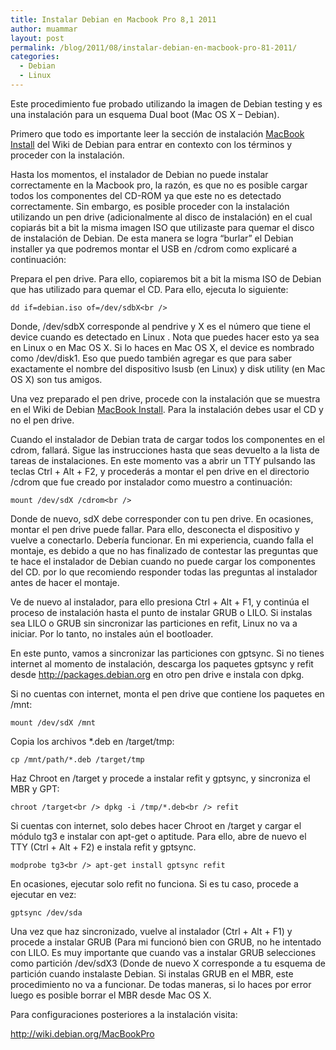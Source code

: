 ```yaml
---
title: Instalar Debian en Macbook Pro 8,1 2011
author: muammar
layout: post
permalink: /blog/2011/08/instalar-debian-en-macbook-pro-81-2011/
categories:
  - Debian
  - Linux
---
```

Este procedimiento fue probado utilizando la imagen de Debian testing y es una instalación para un esquema Dual boot (Mac OS X – Debian).

Primero que todo es importante leer la sección de instalación [MacBook Install][1] del Wiki de Debian para entrar en contexto con los términos y proceder con la instalación.

Hasta los momentos, el instalador de Debian no puede instalar correctamente en la Macbook pro, la razón, es que no es posible cargar todos los componentes del CD-ROM ya que este no es detectado correctamente. Sin embargo, es posible proceder con la instalación utilizando un pen drive (adicionalmente al disco de instalación) en el cual copiarás bit a bit la misma imagen ISO que utilizaste para quemar el disco de instalación de Debian. De esta manera se logra “burlar” el Debian installer ya que podremos montar el USB en /cdrom como explicaré a continuación:

Prepara el pen drive. Para ello, copiaremos bit a bit la misma ISO de Debian que has utilizado para quemar el CD. Para ello, ejecuta lo siguiente:

`dd if=debian.iso of=/dev/sdbX<br />
`

Donde, /dev/sdbX corresponde al pendrive y X es el número que tiene el device cuando es detectado en Linux . Nota que puedes hacer esto ya sea en Linux o en Mac OS X. Si lo haces en Mac OS X, el device es nombrado como /dev/disk1. Eso que puedo también agregar es que para saber exactamente el nombre del dispositivo lsusb (en Linux) y disk utility (en Mac OS X) son tus amigos.

Una vez preparado el pen drive, procede con la instalación que se muestra en el Wiki de Debian [MacBook Install][1]. Para la instalación debes usar el CD y no el pen drive.

Cuando el instalador de Debian trata de cargar todos los componentes en el cdrom, fallará. Sigue las instrucciones hasta que seas devuelto a la lista de tareas de instalaciones. En este momento vas a abrir un TTY pulsando las teclas Ctrl + Alt + F2, y procederás a montar el pen drive en el directorio /cdrom que fue creado por instalador como muestro a continuación:

`mount /dev/sdX /cdrom<br />
`

Donde de nuevo, sdX debe corresponder con tu pen drive. En ocasiones, montar el pen drive puede fallar. Para ello, desconecta el dispositivo y vuelve a conectarlo. Debería funcionar. En mi experiencia, cuando falla el montaje, es debido a que no has finalizado de contestar las preguntas que te hace el instalador de Debian cuando no puede cargar los componentes del CD. por lo que recomiendo responder todas las preguntas al instalador antes de hacer el montaje.

Ve de nuevo al instalador, para ello presiona Ctrl + Alt + F1, y continúa el proceso de instalación hasta el punto de instalar GRUB o LILO. Si instalas sea LILO o GRUB sin sincronizar las particiones en refit, Linux no va a iniciar. Por lo tanto, no instales aún el bootloader.

En este punto, vamos a sincronizar las particiones con gptsync. Si no tienes internet al momento de instalación, descarga los paquetes gptsync y refit desde <http://packages.debian.org> en otro pen drive e instala con dpkg.

Si no cuentas con internet, monta el pen drive que contiene los paquetes en /mnt:

`mount /dev/sdX /mnt`

Copia los archivos *.deb en /target/tmp:

`cp /mnt/path/*.deb /target/tmp`

Haz Chroot en /target y procede a instalar refit y gptsync, y sincroniza el MBR y GPT:

`chroot /target<br />
dpkg -i /tmp/*.deb<br />
refit`

Si cuentas con internet, solo debes hacer Chroot en /target y cargar el módulo tg3 e instalar con apt-get o aptitude. Para ello, abre de nuevo el TTY (Ctrl + Alt + F2) e instala refit y gptsync.

`modprobe tg3<br />
apt-get install gptsync refit`

En ocasiones, ejecutar solo refit no funciona. Si es tu caso, procede a ejecutar en vez:

`gptsync /dev/sda`

Una vez que haz sincronizado, vuelve al instalador (Ctrl + Alt + F1) y procede a instalar GRUB (Para mi funcionó bien con GRUB, no he intentado con LILO. Es muy importante que cuando vas a instalar GRUB selecciones como partición /dev/sdX3 (Donde de nuevo X corresponde a tu esquema de partición cuando instalaste Debian. Si instalas GRUB en el MBR, este procedimiento no va a funcionar. De todas maneras, si lo haces por error luego es posible borrar el MBR desde Mac OS X.

Para configuraciones posteriores a la instalación visita:

<http://wiki.debian.org/MacBookPro>

 [1]: http://wiki.debian.org/MacBook#Install_Debian